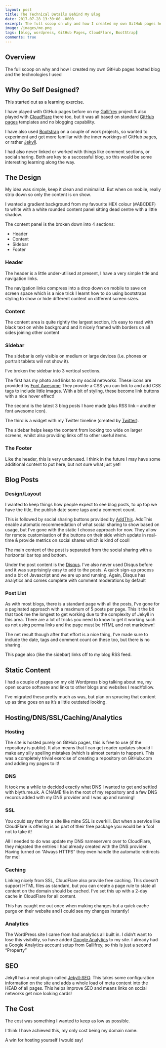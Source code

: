 ```yaml
---
layout: post
title: The Technical Details Behind My Blog
date: 2017-07-28 13:30:00 -0000
excerpt: The full scoop on why and how I created my own GitHub pages hosted blog and the technologies I used
image: /images/me.png
tags: [blog, wordpress, GitHub Pages, CloudFlare, BootStrap]
comments: true
---
```

## Overview

The full scoop on why and how I created my own GitHub pages hosted blog and the technologies I used

## Why Go Self Designed?

This started out as a learning exercise. 

I have played with GitHub pages before on my [Gallifrey](https://gallifreyapp.co.uk) project & also played with [CloudFlare](https://www.cloudflare.com/) there too, but it was all based on standard [GitHub pages](https://pages.github.com) templates and no blogging capability.

I have also used [Bootstrap](http://getbootstrap.com/) on a couple of work projects, so wanted to experiment and get more familiar with the inner workings of GitHub pages, or rather [Jekyll](https://jekyllrb.com/).

I had also never linked or worked with things like comment sections, or social sharing.  Both are key to a successful blog, so this would be some interesting learning along the way.

## The Design

My idea was simple, keep it clean and minimalist.  But when on mobile, really strip down so only the content is on show.

I wanted a gradient background from my favourite HEX colour (#ABCDEF) to white with a white rounded content panel sitting dead centre with a little shadow.

The content panel is the broken down into 4 sections:
* Header
* Content
* Sidebar
* Footer

### Header

The header is a little under-utilised at present, I have a very simple title and navigation links.

The navigation links compress into a drop down on mobile to save on screen space which is a nice trick I learnt how to do using bootstraps styling to show or hide different content on different screen sizes.

### Content

The content area is quite rightly the largest section, it’s easy to read with black text on white background and it nicely framed with borders on all sides joining other content

### Sidebar

The sidebar is only visible on medium or large devices (i.e. phones or portrait tablets will not show it).

I’ve broken the sidebar into 3 vertical sections.  

The first has my photo and links to my social networks.  These icons are provided by [Font Awesome](http://fontawesome.io/icons/) They provide a CSS you can link to and add CSS tags to include little images.  With a bit of styling, these become link buttons with a nice hover effect!

The second is the latest 3 blog posts I have made (plus RSS link – another font awesome icon). 

The third is a widget with my Twitter timeline (created by [Twitter]( https://dev.twitter.com/web/embedded-timelines)).

The sidebar helps keep the content from looking too wide on larger screens, whilst also providing links off to other useful items.

### The Footer

Like the header, this is very underused.  I think in the future I may have some additional content to put here, but not sure what just yet!

## Blog Posts

### Design/Layout

I wanted to keep things how people expect to see blog posts, to up top we have the title, the publish date some tags and a comment count.

This is followed by social sharing buttons provided by [AddThis](https://www.addthis.com/).  AddThis enable automatic recommendation of what social sharing to show based on usage, but I’ve gone with the static I choose approach for now.  They allow for remote customisation of the buttons on their side which update in real-time & provide metrics on social shares which is kind of cool!

The main content of the post is separated from the social sharing with a horizontal bar top and bottom.

Under the post content is the [Disqus](https://disqus.com/). I’ve also never used Disqus before and it was surprisingly easy to add to the posts.  A quick sign-up process and a bit of Javascript and we are up and running.  Again, Disqus has analytics and comes complete with comment moderations by default

### Post List

As with most blogs, there is a standard page with all the posts, I’ve gone for a paginated approach with a maximum of 5 posts per page.  This it the bit that took me the longest to get working due to the complexity of Jekyll in this area.  There are a lot of tricks you need to know to get it working such as not using perma links and the page must be HTML and not markdown!

The net result though after that effort is a nice thing, I’ve made sure to include the date, tags and comment count on these too, but there is no sharing.

This page also (like the sidebar) links off to my blog RSS feed.

## Static Content

I had a couple of pages on my old Wordpress blog talking about me, my open source software and links to other blogs and websites I read/follow.

I’ve migrated these pretty much as was, but plan on sprucing that content up as time goes on as it’s a little outdated looking.

## Hosting/DNS/SSL/Caching/Analytics

### Hosting

The site is hosted purely on GitHub pages, this is free to use (if the repository is public).  It also means that I can get reader updates should I make any silly spelling mistakes (which is almost certain to happen).  This was a completely trivial exercise of creating a repository on GitHub.com and adding my pages to it!

### DNS

It took me a while to decided exactly what DNS I wanted to get and settled with blyth.me.uk.  A CNAME file in the root of my repository and a few DNS records added with my DNS provider and I was up and running!

### SSL

You could say that for a site like mine SSL is overkill.  But when a service like CloudFlare is offering is as part of their free package you would be a fool not to take it!

All I needed to do was update my DNS nameservers over to CloudFlare, they migrated the entries I had already created with the DNS provider.  Having turned on “Always HTTPS” they even handle the automatic redirects for me!

### Caching

Linking nicely from SSL, CloudFlare also provide free caching.  This doesn’t support HTML files as standard, but you can create a page rule to state all content on the domain should be cached.  I’ve set this up with a 2-day cache in CloudFlare for all content.

This has caught me out once when making changes but a quick cache purge on their website and I could see my changes instantly!

### Analytics

The WordPress site I came from had analytics all built in.  I didn’t want to lose this visibility, so have added [Google Analytics](https://analytics.google.com/analytics/web) to my site.  I already had a Google Analytics account setup from Gallifrey, so this is just a second “Property”

## SEO

Jekyll has a neat plugin called [Jekyll-SEO](https://github.com/jekyll/jekyll-seo-tag).  This takes some configuration information on the site and adds a whole load of meta content into the HEAD of all pages.  This helps improve SEO and means links on social networks get nice looking cards!

## The Cost

The cost was something I wanted to keep as low as possible.

I think I have achieved this, my only cost being my domain name.

A win for hosting yourself I would say!